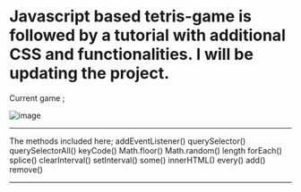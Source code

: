 # Javascript based tetris-game is followed by a tutorial with additional CSS and functionalities. I will be updating the project.

Current game ;

![image](https://user-images.githubusercontent.com/39573363/135533822-d3d60b3f-78c0-4f65-af28-d300ae1887a2.png)
________________________________________________________________________________________________
The methods included here; 
addEventListener()
querySelector()
querySelectorAll()
keyCode()
Math.floor()
Math.random()
length
forEach()
splice()
clearInterval()
setInterval()
some()
innerHTML()
every()
add()
remove()
_________________________________________________________________________________________________


